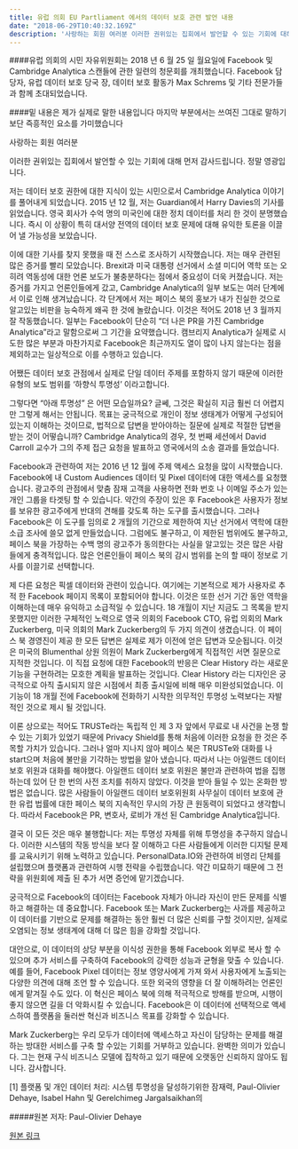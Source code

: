 ```yaml
---
title: 유럽 의회 EU Partliament 에서의 데이터 보호 관련 발언 내용
date: "2018-06-29T10:40:32.169Z"
description: '사랑하는 회원 여러분 이러한 권위있는 집회에서 발언할 수 있는 기회에 대해 먼저 감사드립니다. 정말 영광입니다. 저는 데이터 보호 권한에 대한 지식이 있는 시민으로서 Cambridge Analytica...'
---
```


####유럽 의회의 시민 자유위원회는 2018 년 6 월 25 일 월요일에 Facebook 및 Cambridge Analytica 스캔들에 관한 일련의 청문회를 개최했습니다. Facebook 담당자, 유럽 데이터 보호 당국 장, 데이터 보호 활동가 Max Schrems 및 기타 전문가들과 함께 초대되었습니다.

####밑 내용은 제가 실제로 말한 내용입니다 마지막 부분에서는 쓰여진 그대로 말하기 보단 즉흥적인 요소를 가미했습니다

사랑하는 회원 여러분

이러한 권위있는 집회에서 발언할 수 있는 기회에 대해 먼저 감사드립니다. 정말 영광입니다.

저는 데이터 보호 권한에 대한 지식이 있는 시민으로서 Cambridge Analytica 이야기를 풀어내게 되었습니다. 2015 년 12 월, 저는 Guardian에서 Harry Davies의 기사를 읽었습니다. 영국 회사가 수억 명의 미국인에 대한 정치 데이터를 처리 한 것이 분명했습니다. 즉시 이 상황이 특히 대서양 전역의 데이터 보호 문제에 대해 유익한 토론을 이끌어 낼 가능성을 보았습니다.

이에 대한 기사를 찾지 못했을 때 전 스스로 조사하기 시작했습니다. 저는 매우 관련된 많은 증거를 빨리 모았습니다. Brexit과 미국 대통령 선거에서 소셜 미디어 역학 또는 오히려 역동성에 대한 언론 보도가 불충분하다는 점에서 중요성이 더욱 커졌습니다. 저는 증거를 가지고 언론인들에게 갔고, Cambridge Analytica의 일부 보도는 여러 단계에서 이로 인해 생겨났습니다. 각 단계에서 저는 페이스 북의 홍보가 내가 진실한 것으로 알고있는 비판을 능숙하게 왜곡 한 것에 놀랐습니다. 이것은 적어도 2018 년 3 월까지 잘 작동했습니다. 일부는 Facebook이 단순히 “더 나은 PR을 가진 Cambridge Analytica”라고 말함으로써 그 기간을 요약했습니다. 캠브리지 Analytica가 실제로 시도한 많은 부분과 마찬가지로 Facebook은 최근까지도 열이 많이 나지 않는다는 점을 제외하고는 일상적으로 이를 수행하고 있습니다.

어쨌든 데이터 보호 관점에서 실제로 단일 데이터 주제를 포함하지 않기 때문에 이러한 유형의 보도 범위를 ‘하향식 투명성’ 이라고합니다.

그렇다면 “아래 투명성” 은 어떤 모습일까요? 글쎄, 그것은 확실히 지금 훨씬 더 어렵지만 그렇게 해서는 안됩니다. 목표는 궁극적으로 개인이 정보 생태계가 어떻게 구성되어 있는지 이해하는 것이므로, 법적으로 답변을 받아야하는 질문에 실제로 적절한 답변을 받는 것이 어떻습니까? Cambridge Analytica의 경우, 첫 번째 세션에서 David Carroll 교수가 그의 주제 접근 요청을 발표하고 영국에서의 소송 결과를 들었습니다.

Facebook과 관련하여 저는 2016 년 12 월에 주제 액세스 요청을 많이 시작했습니다. Facebook에 내 Custom Audiences 데이터 및 Pixel 데이터에 대한 액세스를 요청했습니다. 광고주의 관점에서 맞춤 잠재 고객을 사용하면 전화 번호 나 이메일 주소가 있는 개인 그룹을 타겟팅 할 수 있습니다. 약간의 주장이 있은 후 Facebook은 사용자가 정보를 보유한 광고주에게 반대의 견해를 갖도록 하는 도구를 출시했습니다. 그러나 Facebook은 이 도구를 임의로 2 개월의 기간으로 제한하여 지난 선거에서 역학에 대한 소급 조사에 쓸모 없게 만들었습니다. 그럼에도 불구하고, 이 제한된 범위에도 불구하고, 페이스 북을 가장하는 수백 명의 광고주가 동의한다는 사실을 알고있는 것은 많은 사람들에게 충격적입니다. 많은 언론인들이 페이스 북의 감시 범위를 논의 할 때이 정보로 기사를 이끌기로 선택합니다.

제 다른 요청은 픽셀 데이터와 관련이 있습니다. 여기에는 기본적으로 제가 사용자로 추적 한 Facebook 페이지 목록이 포함되어야 합니다. 이것은 또한 선거 기간 동안 역학을 이해하는데 매우 유익하고 소급적일 수 있습니다. 18 개월이 지난 지금도 그 목록을 받지 못했지만 이러한 구체적인 노력으로 영국 의회의 Facebook CTO, 유럽 의회의 Mark Zuckerberg, 미국 의회의 Mark Zuckerberg의 두 가지 의견이 생겼습니다.  이 페이스 북 경영진이 제공 한 모든 답변은 실제로 제가 이전에 얻은 답변과 모순됩니다. 이것은 미국의 Blumenthal 상원 의원이 Mark Zuckerberg에게 직접적인 서면 질문으로 지적한 것입니다. 이 직접 요청에 대한 Facebook의 반응은 Clear History 라는 새로운 기능을 구현하려는 모호한 계획을 발표하는 것입니다. Clear History 라는 디자인은 궁극적으로 아직 출시되지 않은 시점에서 최종 출시일에 비해 매우 미완성되었습니다. 이 기능이 18 개월 전에 Facebook에 전화하기 시작한 의무적인 투명성 노력보다는 자발적인 것으로 제시 될 것입니다.

이론 상으로는 적어도 TRUSTe라는 독립적 인 제 3 자 앞에서 무료로 내 사건을 논쟁 할 수 있는 기회가 있었기 때문에 Privacy Shield를 통해 처음에 이러한 요청을 한 것은 주목할 가치가 있습니다. 그러나 얼마 지나지 않아 페이스 북은 TRUSTe와 대화를 나 start으며 처음에 불만을 기각하는 방법을 알아 냈습니다. 따라서 나는 아일랜드 데이터 보호 위원과 대화를 해야했다. 아일랜드 데이터 보호 위원은 불만과 관련하여 법을 집행하는데 있어 단 한 번의 사전 조치를 취하지 않았다. 이것을 받아 들일 수 있는 온화한 방법은 없습니다. 많은 사람들이 아일랜드 데이터 보호위원회 사무실이 데이터 보호에 관한 유럽 법률에 대한 페이스 북의 지속적인 무시의 가장 큰 원동력이 되었다고 생각합니다. 따라서 Facebook은 PR, 변호사, 로비가 개선 된 Cambridge Analytica입니다.

결국 이 모든 것은 매우 불행합니다: 저는 투명성 자체를 위해 투명성을 추구하지 않습니다. 이러한 시스템의 작동 방식을 보다 잘 이해하고 다른 사람들에게 이러한 디지털 문제를 교육시키기 위해 노력하고 있습니다. PersonalData.IO와 관련하여 비영리 단체를 설립했으며 플랫폼과 관련하여 시행 전략을 수립했습니다. 약간 미묘하기 때문에 그 전략을 위원회에 제출 된 추가 서면 증언에 맡기겠습니다.

궁극적으로 Facebook의 데이터는 Facebook 자체가 아니라 자신이 만든 문제를 식별하고 해결하는 데 중요합니다. Facebook 또는 Mark Zuckerberg는 사과를 제공하고 이 데이터를 기반으로 문제를 해결하는 동안 훨씬 더 많은 신뢰를 구할 것이지만, 실제로 오염되는 정보 생태계에 대해 더 많은 힘을 강화할 것입니다.

대안으로, 이 데이터의 상당 부분을 이식성 권한을 통해 Facebook 외부로 복사 할 수 있으며 추가 서비스를 구축하여 Facebook의 강력한 성능과 균형을 맞출 수 있습니다. 예를 들어, Facebook Pixel 데이터는 정보 영양사에게 가져 와서 사용자에게 노출되는 다양한 의견에 대해 조언 할 수 있습니다. 또한 외국의 영향을 더 잘 이해하려는 언론인에게 맡겨질 수도 있다. 이 혁신은 페이스 북에 의해 적극적으로 방해를 받으며, 시행이 좋지 않으면 길을 더 악화시킬 수 있습니다. Facebook은 이 데이터에 선택적으로 액세스하여 플랫폼을 둘러싼 혁신과 비즈니스 목표를 강화할 수 있습니다.

Mark Zuckerberg는 우리 모두가 데이터에 액세스하고 자신이 담당하는 문제를 해결하는 방대한 서비스를 구축 할 수있는 기회를 거부하고 있습니다. 완벽한 의미가 있습니다. 그는 현재 구식 비즈니스 모델에 집착하고 있기 때문에 오랫동안 신뢰하지 않아도 됩니다.
감사합니다.

[1] 플랫폼 및 개인 데이터 처리: 시스템 투명성을 달성하기위한 잠재력, Paul-Olivier Dehaye, Isabel Hahn 및 Gerelchimeg Jargalsaikhan의

#####원본 저자: Paul-Olivier Dehaye

[원본 링크](https://medium.com/personaldata-io/testimony-at-european-parliament-e6e5e11c5c94)